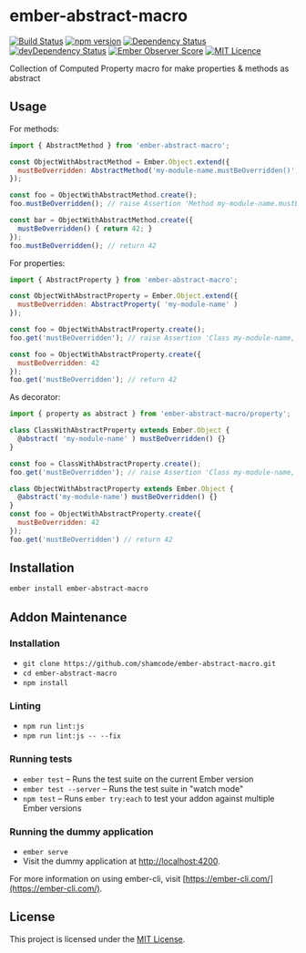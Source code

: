 # ember-abstract-macro

[![Build Status](https://travis-ci.org/shamcode/ember-abstract-macro.svg?branch=master)](https://travis-ci.org/shamcode/ember-abstract-macro)
[![npm version](https://badge.fury.io/js/ember-abstract-macro.png)](http://badge.fury.io/js/ember-abstract-macro)
[![Dependency Status](https://david-dm.org/shamcode/ember-abstract-macro.svg)](https://david-dm.org/shamcode/ember-abstract-macro)
[![devDependency Status](https://david-dm.org/shamcode/ember-abstract-macro.svg)](https://david-dm.org/shamcode/ember-abstract-macro#info=devDependencies)
[![Ember Observer Score](https://emberobserver.com/badges/ember-abstract-macro.svg)](https://emberobserver.com/addons/ember-abstract-macro)
[![MIT Licence](https://badges.frapsoft.com/os/mit/mit.svg?v=103)](https://opensource.org/licenses/mit-license.php)

Collection of Computed Property macro for make properties & methods as abstract

## Usage

For methods:
```js
import { AbstractMethod } from 'ember-abstract-macro';

const ObjectWithAbstractMethod = Ember.Object.extend({
  mustBeOverridden: AbstractMethod('my-module-name.mustBeOverridden()')
});

const foo = ObjectWithAbstractMethod.create();
foo.mustBeOverridden(); // raise Assertion 'Method my-module-name.mustBeOverridden() must be overridden'

const bar = ObjectWithAbstractMethod.create({ 
  mustBeOverridden() { return 42; }
});
foo.mustBeOverridden(); // return 42
```

For properties:
```js
import { AbstractProperty } from 'ember-abstract-macro';

const ObjectWithAbstractProperty = Ember.Object.extend({
  mustBeOverridden: AbstractProperty( 'my-module-name' )
});

const foo = ObjectWithAbstractProperty.create();
foo.get('mustBeOverridden'); // raise Assertion 'Class my-module-name, property mustBeOverridden must be overridden'

const foo = ObjectWithAbstractProperty.create({
  mustBeOverridden: 42
});
foo.get('mustBeOverridden'); // return 42
```

As decorator:
```js
import { property as abstract } from 'ember-abstract-macro/property';

class ClassWithAbstractProperty extends Ember.Object {
  @abstract( 'my-module-name' ) mustBeOverridden() {}
}

const foo = ClassWithAbstractProperty.create();
foo.get('mustBeOverridden'); // raise Assertion 'Class my-module-name, property mustBeOverridden must be overridden'

class ObjectWithAbstractProperty extends Ember.Object {
  @abstract('my-module-name') mustBeOverridden() {}
}
const foo = ObjectWithAbstractProperty.create({
  mustBeOverridden: 42
});
foo.get('mustBeOverridden') // return 42
```

## Installation

```bash
ember install ember-abstract-macro
```

## Addon Maintenance

### Installation

* `git clone https://github.com/shamcode/ember-abstract-macro.git`
* `cd ember-abstract-macro`
* `npm install`

### Linting

* `npm run lint:js`
* `npm run lint:js -- --fix`

### Running tests

* `ember test` – Runs the test suite on the current Ember version
* `ember test --server` – Runs the test suite in "watch mode"
* `npm test` – Runs `ember try:each` to test your addon against multiple Ember versions

### Running the dummy application

* `ember serve`
* Visit the dummy application at [http://localhost:4200](http://localhost:4200).

For more information on using ember-cli, visit [https://ember-cli.com/](https://ember-cli.com/).

License
------------------------------------------------------------------------------

This project is licensed under the [MIT License](LICENSE.md).
